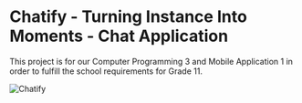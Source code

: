 # Chatify - Turning Instance Into Moments - Chat Application

This project is for our Computer Programming 3 and Mobile Application 1 in order to fulfill the school requirements for Grade 11.

![Chatify](https://github.com/Joronski/My-Portfolio/assets/91183608/11d8431e-4f60-4d63-8d9a-931c60af8494)
